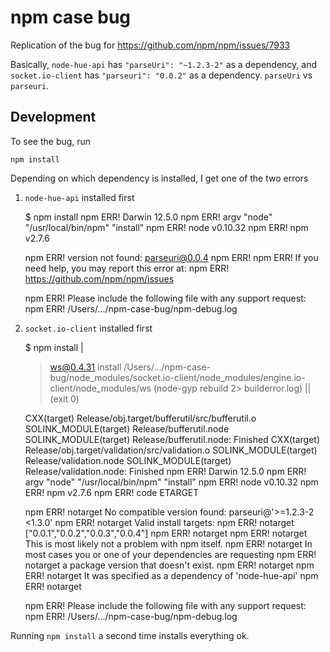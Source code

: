 # npm case bug

Replication of the bug for https://github.com/npm/npm/issues/7933

Basically, `node-hue-api` has `"parseUri": "~1.2.3-2"` as a dependency, and `socket.io-client` has `"parseuri": "0.0.2"` as a dependency. `parseUri` vs `parseuri`.

## Development

To see the bug, run

    npm install

Depending on which dependency is installed, I get one of the two errors

1) `node-hue-api` installed first

    $ npm install
    npm ERR! Darwin 12.5.0
    npm ERR! argv "node" "/usr/local/bin/npm" "install"
    npm ERR! node v0.10.32
    npm ERR! npm  v2.7.6

    npm ERR! version not found: parseuri@0.0.4
    npm ERR!
    npm ERR! If you need help, you may report this error at:
    npm ERR!     <https://github.com/npm/npm/issues>

    npm ERR! Please include the following file with any support request:
    npm ERR!     /Users/.../npm-case-bug/npm-debug.log

2) `socket.io-client` installed first

    $ npm install
    |
    > ws@0.4.31 install /Users/.../npm-case-bug/node_modules/socket.io-client/node_modules/engine.io-client/node_modules/ws
    > (node-gyp rebuild 2> builderror.log) || (exit 0)

      CXX(target) Release/obj.target/bufferutil/src/bufferutil.o
      SOLINK_MODULE(target) Release/bufferutil.node
      SOLINK_MODULE(target) Release/bufferutil.node: Finished
      CXX(target) Release/obj.target/validation/src/validation.o
      SOLINK_MODULE(target) Release/validation.node
      SOLINK_MODULE(target) Release/validation.node: Finished
    npm ERR! Darwin 12.5.0
    npm ERR! argv "node" "/usr/local/bin/npm" "install"
    npm ERR! node v0.10.32
    npm ERR! npm  v2.7.6
    npm ERR! code ETARGET

    npm ERR! notarget No compatible version found: parseuri@'>=1.2.3-2 <1.3.0'
    npm ERR! notarget Valid install targets:
    npm ERR! notarget ["0.0.1","0.0.2","0.0.3","0.0.4"]
    npm ERR! notarget
    npm ERR! notarget This is most likely not a problem with npm itself.
    npm ERR! notarget In most cases you or one of your dependencies are requesting
    npm ERR! notarget a package version that doesn't exist.
    npm ERR! notarget
    npm ERR! notarget It was specified as a dependency of 'node-hue-api'
    npm ERR! notarget

    npm ERR! Please include the following file with any support request:
    npm ERR!     /Users/.../npm-case-bug/npm-debug.log

Running `npm install` a second time installs everything ok.